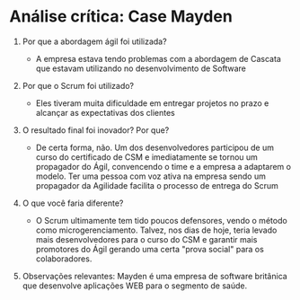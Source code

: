 # Análise crítica: Case Mayden

1. Por que a abordagem ágil foi utilizada?
   - A empresa estava tendo problemas com a abordagem de Cascata que estavam utilizando no desenvolvimento de Software

2. Por que o Scrum foi utilizado?
   - Eles tiveram muita dificuldade em entregar projetos no prazo e alcançar as expectativas dos clientes
  
3. O resultado final foi inovador? Por que?
   - De certa forma, não. Um dos desenvolvedores participou de um curso do certificado de CSM e imediatamente se tornou um propagador do Ágil, convencendo o time e a empresa a adaptarem o modelo. Ter uma pessoa com voz ativa na empresa sendo um propagador da Agilidade facilita o processo de entrega do Scrum
  
4. O que você faria diferente?
   - O Scrum ultimamente tem tido poucos defensores, vendo o método como microgerenciamento. Talvez, nos dias de hoje, teria levado mais desenvolvedores para o curso do CSM e garantir mais promotores do Ágil gerando uma certa "prova social" para os colaboradores.
  
5. Observações relevantes: Mayden é uma empresa de software britânica que desenvolve aplicações WEB para o segmento de saúde.
